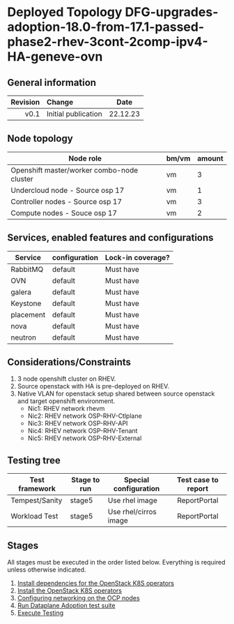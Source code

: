 # Deployed Topology DFG-upgrades-adoption-18.0-from-17.1-passed-phase2-rhev-3cont-2comp-ipv4-HA-geneve-ovn

## General information

| Revision | Change                | Date             |
|--------: | :-------------------- | :--------------: |
| v0.1     | Initial publication   | 22.12.23      |

## Node topology
| Node role                                     | bm/vm | amount |
| --------------------------------------------- | ----- | ------ |
| Openshift master/worker combo-node cluster    | vm    | 3      |
| Undercloud node - Source osp 17               | vm    | 1      |
| Controller nodes - Source osp 17              | vm    | 3      |
| Compute nodes    - Souce osp 17               | vm    | 2      |


## Services, enabled features and configurations
| Service                                     | configuration                   | Lock-in coverage?  |
| ------------------------------------------- | ------------------------------- | ------------------ |
| RabbitMQ                                    | default                         | Must have          |
| OVN                                         | default                         | Must have          |
| galera                                      | default                         | Must have          |
| Keystone                                    | default                         | Must have          |
| placement                                   | default                         | Must have          |
| nova                                        | default                         | Must have          |
| neutron                                     | default                         | Must have          |

## Considerations/Constraints

1. 3 node openshift cluster on RHEV.
2. Source openstack with HA is pre-deployed on RHEV.
3. Native VLAN for openstack setup shared between source openstack and target openshift environment.
   - Nic1: RHEV network rhevm
   - Nic2: RHEV network OSP-RHV-Ctlplane
   - Nic3: RHEV network OSP-RHV-API
   - Nic4: RHEV network OSP-RHV-Tenant
   - Nic5: RHEV network OSP-RHV-External

## Testing tree

| Test framework   | Stage to run | Special configuration                 | Test case to report |
| ---------------- | ------------ | ---------------------                 | :-----------------: |
| Tempest/Sanity   | stage5       | Use rhel image                        | ReportPortal        |
| Workload Test    | stage5       | Use rhel/cirros image                 | ReportPortal        |

## Stages

All stages must be executed in the order listed below.  Everything is required unless otherwise indicated.

1. [Install dependencies for the OpenStack K8S operators](stage1)
2. [Install the OpenStack K8S operators](stage2)
3. [Configuring networking on the OCP nodes](stage3)
4. [Run Dataplane Adoption test suite](stage4)
5. [Execute Testing](stage5)
